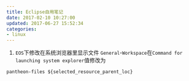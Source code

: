 ```yaml
---
title: Eclipse自用笔记
date: 2017-02-10 10:27:00
updated: 2017-06-27 15:52:34
categories:
- linux
---
```

1. `EOS`下修改在系统浏览器里显示文件
`General`-`Workspace`在`Command for launching system explorer`值修改为
```
pantheon-files ${selected_resource_parent_loc}
```

<!-- 2. 插件附录 -->